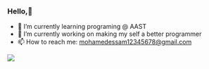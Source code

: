 ### Hello,👋
- 🌱 I’m currently learning programing @ AAST
- 🔭 I’m currently working on making my self a better programmer
- 📫 How to reach me: mohamedessam12345678@gmail.com
<img src="https://www.codewars.com/users/3oss2000/badges/small">

<!--
Here are some ideas to get you started:

- 🔭 I’m currently working on

- 👯 I’m looking to collaborate on ...
- 🤔 I’m looking for help with ...
- 💬 Ask me about ...

- 😄 Pronouns: ...
- ⚡ Fun fact: ...
-->
